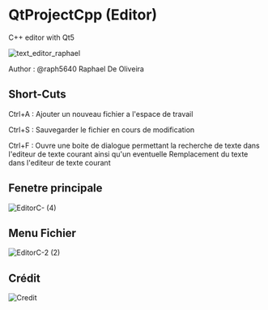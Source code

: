 # QtProjectCpp (Editor)
C++ editor with Qt5

![text_editor_raphael](https://github.com/raph5640/Qt-Editor-Cpp/assets/140059828/bc58bc3e-a067-49bd-9ac9-a23364534608)


Author : @raph5640 Raphael De Oliveira

## Short-Cuts

Ctrl+A : Ajouter un nouveau fichier a l'espace de travail

Ctrl+S : Sauvegarder le fichier en cours de modification

Ctrl+F : Ouvre une boite de dialogue permettant la recherche de texte dans l'editeur de texte courant ainsi qu'un eventuelle Remplacement du texte dans l'editeur de texte courant

## Fenetre principale
![EditorC- (4)](https://github.com/raph5640/QtProjectCpp/assets/140059828/0dbc43a0-255d-41d7-a4c3-05419d0e7750)


## Menu Fichier
![EditorC-2 (2)](https://github.com/raph5640/QtProjectCpp/assets/140059828/cb73df27-67e4-42dd-b5dd-0b3f985d396f)


## Crédit
![Credit](https://github.com/raph5640/QtProjectCpp/assets/140059828/79da63f6-c9a3-4f8f-beed-7f5202d84bdd)

